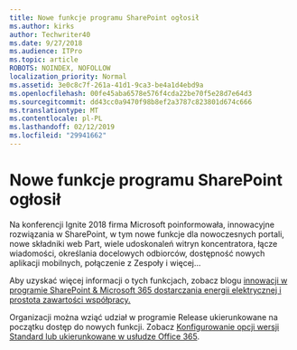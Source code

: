 ```yaml
---
title: Nowe funkcje programu SharePoint ogłosił
ms.author: kirks
author: Techwriter40
ms.date: 9/27/2018
ms.audience: ITPro
ms.topic: article
ROBOTS: NOINDEX, NOFOLLOW
localization_priority: Normal
ms.assetid: 3e0c8c7f-261a-41d1-9ca3-be4a1d4ebd9a
ms.openlocfilehash: 00fe45aba6578e576f4cda22be70f5e28d7e64d3
ms.sourcegitcommit: dd43cc0a9470f98b8ef2a3787c823801d674c666
ms.translationtype: MT
ms.contentlocale: pl-PL
ms.lasthandoff: 02/12/2019
ms.locfileid: "29941662"
---
```

# <a name="sharepoint-new-features-announced"></a>Nowe funkcje programu SharePoint ogłosił

Na konferencji Ignite 2018 firma Microsoft poinformowała, innowacyjne rozwiązania w SharePoint, w tym nowe funkcje dla nowoczesnych portali, nowe składniki web Part, wiele udoskonaleń witryn koncentratora, łącze wiadomości, określania docelowych odbiorców, dostępność nowych aplikacji mobilnych, połączenie z Zespoły i więcej...
  
Aby uzyskać więcej informacji o tych funkcjach, zobacz blogu [innowacji w programie SharePoint &amp; Microsoft 365 dostarczania energii elektrycznej i prostota zawartości współpracy.](https://go.microsoft.com/fwlink/?linkid=2026502)
  
Organizacji można wziąć udział w programie Release ukierunkowane na początku dostęp do nowych funkcji. Zobacz [Konfigurowanie opcji wersji Standard lub ukierunkowane w usłudze Office 365](https://docs.microsoft.com/office365/admin/manage/release-options-in-office-365).
